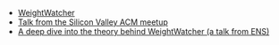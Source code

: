 - [WeightWatcher](https://github.com/CalculatedContent/WeightWatcher)
- [Talk from the Silicon Valley ACM meetup](https://www.youtube.com/watch?v=Tnafo6JVoJs)
- [A deep dive into the theory behind WeightWatcher (a talk from ENS)](https://youtu.be/xEuBwBj_Ov4)